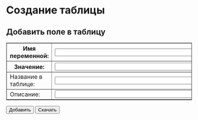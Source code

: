 # Создание таблицы

<div>
    <div id="textContainer"></div>
</div>
<h2>Добавить поле в таблицу</h2>
<table border="1">
    <tr>
        <th><label for="name">Имя переменной:</label></th>
        <th><input  type="text" id="name" size="100"></th>
    </tr>
    <tr>
        <th><label for="value">Значение:</label></th>
        <th><input  type="text" id="value" size="100"></th>
    </tr>
    <tr>
        <td><label for="title">Название в таблице:</label></td>
        <td><input  type="text" id="title" size="100"></td>
    </tr>
    <tr>
        <td><label for="description">Описание:</label></td>
        <td><input  type="text" id="description" size="100"></td>
    </tr>
</table>
<div>
    <button class="caliButton" onclick="saveData()">Добавить</button>
    <button class="caliButton" onclick="downloadData()">Скачать</button>
</div>

<script>
    let data = [];
    let myList = [];
    let text = "";
    let text1 = `<table style="width: 100%; font-size: 0.8rem;">
<tbody>
`;
    let text2 = `    </tbody>
</table>

`;
    let textname = "";
    function saveData() {
        const name = document.getElementById("name").value;
        const value = document.getElementById("value").value;
        const title = document.getElementById("title").value;
        const description = document.getElementById("description").value;
        textname += `\`k3d_config_${name}\`,
`;

        // Add new entry to data array
        data[name]={value: value, title:title, description: description};
        text +=`        <tr>
        <th class="lang" id="table.${name}.title">${data[name].title}</td>
        <td style="text-align:center"><input class="calibratorInput" type="text" id="k3d_config_${name}" name="k3d_config_${name}" value="${data[name].value}"></td>
        <td class="lang" id="table.${name}.description" style="text-align: justify;">${data[name].description}</td>
    </tr>
`;


        displayText()

        // Clear input fields
        document.getElementById("name").value = "";
        document.getElementById("value").value = "";
        document.getElementById("title").value = "";
        document.getElementById("description").value = "";
    }



    function displayText() {
        // Найдите элемент, в который хотите вывести текст
        var textContainer = document.getElementById("textContainer");

        // Выведите текст в этот элемент
        textContainer.innerHTML = text1 + text + text2;
    }

    function downloadData() {
        const filename = "data.txt";
        download(filename, text1 + text + text2 + textname);
    }

    function download(filename, text) {
        const element = document.createElement("a");
        element.setAttribute("href", "data:text/plain;charset=utf-8," + encodeURIComponent(text));
        element.setAttribute("download", filename);

        element.style.display = "none";
        document.body.appendChild(element);

        element.click();

        document.body.removeChild(element);
    }
</script>
